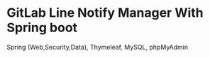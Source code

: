# GitLab Line Notify Manager With Spring boot
Spring (Web,Security,Data), Thymeleaf, MySQL, phpMyAdmin
